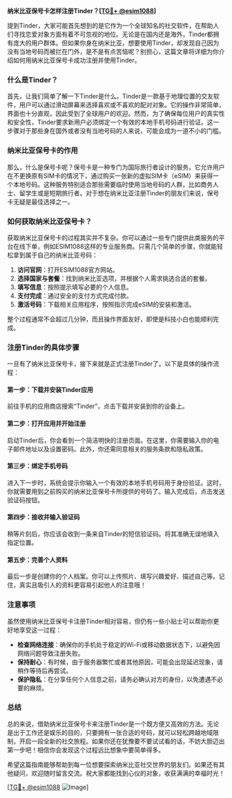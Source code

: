 **纳米比亚保号卡怎样注册Tinder？[[TG💪+ @esim1088](https://t.me/s/esim1088)]**

提到Tinder，大家可能首先想到的是它作为一个全球知名的社交软件，在帮助人们寻找恋爱对象方面有着不可忽视的地位。无论是在国内还是海外，Tinder都拥有庞大的用户群体。但如果你身在纳米比亚，想要使用Tinder，却发现自己因为没有当地号码而被拦在门外，是不是有点苦恼呢？别担心，这篇文章将详细为你介绍如何用纳米比亚保号卡成功注册并使用Tinder。

### 什么是Tinder？

首先，让我们简单了解一下Tinder是什么。Tinder是一款基于地理位置的交友软件，用户可以通过滑动屏幕来选择喜欢或不喜欢的配对对象。它的操作非常简单，界面也十分直观，因此受到了全球用户的欢迎。然而，为了确保每位用户的真实性和安全性，Tinder要求新用户必须绑定一个有效的本地手机号码进行验证。这一步骤对于那些身在国外或者没有当地号码的人来说，可能会成为一道不小的门槛。

### 纳米比亚保号卡的作用

那么，什么是保号卡呢？保号卡是一种专门为国际旅行者设计的服务，它允许用户在不更换原有SIM卡的情况下，通过购买一张新的虚拟SIM卡（eSIM）来获得一个本地号码。这种服务特别适合那些需要临时使用当地号码的人群，比如商务人士、留学生或是短期旅行者。对于想在纳米比亚注册Tinder的朋友们来说，保号卡无疑是最佳选择之一。

### 如何获取纳米比亚保号卡？

获取纳米比亚保号卡的过程其实并不复杂。你可以通过一些专门提供此类服务的平台在线下单，例如ESIM1088这样的专业服务商。只需几个简单的步骤，你就能轻松拿到属于自己的纳米比亚号码：

1. **访问官网**：打开ESIM1088官方网站。
2. **选择国家与套餐**：找到纳米比亚选项，并根据个人需求挑选合适的套餐。
3. **填写信息**：按照提示填写必要的个人信息。
4. **支付完成**：通过安全的支付方式完成付款。
5. **激活号码**：下载相关应用程序，按照指示完成eSIM的安装和激活。

整个过程通常不会超过几分钟，而且操作界面友好，即使是科技小白也能顺利完成。

### 注册Tinder的具体步骤

一旦有了纳米比亚保号卡，接下来就是正式注册Tinder了。以下是具体的操作流程：

#### 第一步：下载并安装Tinder应用
前往手机的应用商店搜索“Tinder”，点击下载并安装到你的设备上。

#### 第二步：打开应用并开始注册
启动Tinder后，你会看到一个简洁明快的注册页面。在这里，你需要输入你的电子邮件地址以及设置密码。此外，你还需同意相关的服务条款和隐私政策。

#### 第三步：绑定手机号码
进入下一步时，系统会提示你输入一个有效的本地手机号码用于身份验证。这时，你就需要用到之前购买的纳米比亚保号卡所提供的号码了。输入完成后，点击发送验证码按钮。

#### 第四步：接收并输入验证码
稍等片刻后，你应该会收到一条来自Tinder的短信验证码。将其准确无误地填入指定位置。

#### 第五步：完善个人资料
最后一步是创建你的个人档案。你可以上传照片、填写兴趣爱好、描述自己等。记住，真实且吸引人的资料更容易引起他人的注意哦！

### 注意事项

虽然使用纳米比亚保号卡注册Tinder相对容易，但仍有一些小贴士可以帮助你更好地享受这一过程：
- **检查网络连接**：确保你的手机处于稳定的Wi-Fi或移动数据状态下，以避免因网络问题导致注册失败。
- **保持耐心**：有时候，由于服务器繁忙或者其他原因，可能会出现延迟现象，请稍作等待后再尝试。
- **保护隐私**：在分享任何个人信息之前，请务必确认对方的身份，以免遭遇不必要的麻烦。

### 总结

总的来说，借助纳米比亚保号卡来注册Tinder是一个既方便又高效的方法。无论是出于工作还是娱乐的目的，只要拥有一张合适的号码，就可以轻松跨越地域限制，开启一段全新的社交旅程。如果你还在犹豫要不要试试看的话，不妨大胆迈出第一步吧！相信你会发现这个过程远比想象中要简单得多。

希望这篇指南能够帮助到每一位想要探索纳米比亚社交世界的朋友们。如果还有其他疑问，欢迎随时留言交流。祝大家都能找到心仪的对象，收获满满的幸福时光！

[[TG💪+ @esim1088](https://t.me/s/esim1088) ![Image](https://i.postimg.cc/4NQfJmqS/Snipaste-2025-05-13-00-14-12.png)]